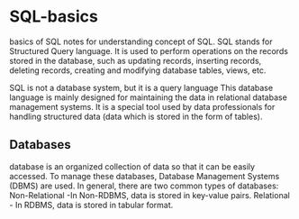 # SQL-basics
basics of SQL
notes for understanding  concept of SQL.
SQL stands for Structured Query language.
It is used to perform operations on the records stored in the database, such as updating records, inserting records, 
deleting records, creating and modifying database tables, views, etc.

SQL is not a database system, but it is a query language
This database language is mainly designed for maintaining the data in relational database management systems. It is a special tool used by data professionals for handling structured data (data which is stored in the form of tables).


## Databases
database is an organized collection of data so that it can be easily accessed. To manage these databases, Database Management Systems (DBMS) are used.
In general, there are two common types of databases:
Non-Relational -In Non-RDBMS, data is stored in key-value pairs.
Relational - In RDBMS, data is stored in tabular format.
